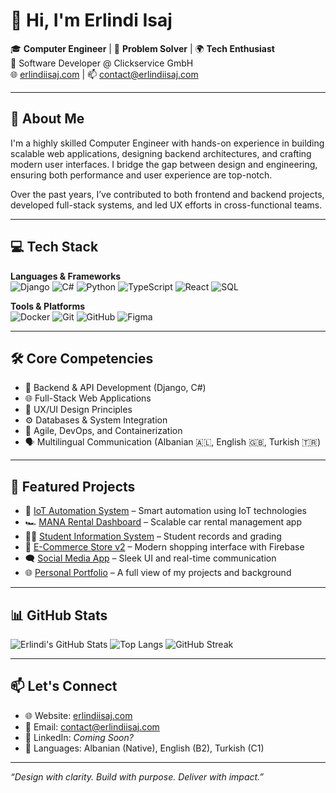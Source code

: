 # 👋 Hi, I'm Erlindi Isaj

🎓 **Computer Engineer** | 🧠 **Problem Solver** | 🌍 **Tech Enthusiast**  
💼 Software Developer @ Clickservice GmbH  
🌐 [erlindiisaj.com](https://www.erlindiisaj.com) | 📫 contact@erlindiisaj.com

---

## 🧭 About Me

I'm a highly skilled Computer Engineer with hands-on experience in building scalable web applications, designing backend architectures, and crafting modern user interfaces. I bridge the gap between design and engineering, ensuring both performance and user experience are top-notch.  

Over the past years, I’ve contributed to both frontend and backend projects, developed full-stack systems, and led UX efforts in cross-functional teams.

---

## 💻 Tech Stack

**Languages & Frameworks**  
![Django](https://img.shields.io/badge/Django-092E20?style=flat&logo=django&logoColor=white)
![C#](https://img.shields.io/badge/C%23-239120?style=flat&logo=c-sharp&logoColor=white)
![Python](https://img.shields.io/badge/Python-3776AB?style=flat&logo=python&logoColor=white)
![TypeScript](https://img.shields.io/badge/TypeScript-007acc?style=flat&logo=typescript&logoColor=white)
![React](https://img.shields.io/badge/React-20232A?style=flat&logo=react&logoColor=61DAFB)
![SQL](https://img.shields.io/badge/SQL-336791?style=flat&logo=postgresql&logoColor=white)

**Tools & Platforms**  
![Docker](https://img.shields.io/badge/Docker-2496ED?style=flat&logo=docker&logoColor=white)
![Git](https://img.shields.io/badge/Git-F05032?style=flat&logo=git&logoColor=white)
![GitHub](https://img.shields.io/badge/GitHub-181717?style=flat&logo=github&logoColor=white)
![Figma](https://img.shields.io/badge/Figma-F24E1E?style=flat&logo=figma&logoColor=white)

---

## 🛠️ Core Competencies

- 🧠 Backend & API Development (Django, C#)
- 🌐 Full-Stack Web Applications
- 🎨 UX/UI Design Principles
- ⚙️ Databases & System Integration
- 🔄 Agile, DevOps, and Containerization
- 🗣️ Multilingual Communication (Albanian 🇦🇱, English 🇬🇧, Turkish 🇹🇷)

---

## 🚀 Featured Projects

- 🔌 [IoT Automation System](https://github.com/erlindiisaj/IoT-Project) – Smart automation using IoT technologies  
- 🏎️ [MANA Rental Dashboard](https://manarental-frontend.vercel.app/) – Scalable car rental management app  
- 🧑‍🎓 [Student Information System](https://github.com/erlindiisaj/Student_Information-_System-UBYS) – Student records and grading  
- 🛒 [E-Commerce Store v2](https://e-commerce-v2-black.vercel.app/) – Modern shopping interface with Firebase  
- 🗨️ [Social Media App](https://social-media-app-alpha-three.vercel.app/) – Sleek UI and real-time communication  
- 🌐 [Personal Portfolio](https://www.erlindiisaj.com/) – A full view of my projects and background

---

## 📊 GitHub Stats

![Erlindi's GitHub Stats](https://github-readme-stats-tau-roan-97.vercel.app/api?username=erlindisaj&show_icons=true&theme=radical)
![Top Langs](https://github-readme-stats-tau-roan-97.vercel.app/api/top-langs/?username=erlindisaj&layout=compact&theme=radical)
![GitHub Streak](https://streak-stats.demolab.com?user=erlindisaj&theme=radical)

---

## 📫 Let's Connect

- 🌐 Website: [erlindiisaj.com](https://www.erlindiisaj.com)
- 📧 Email: contact@erlindiisaj.com
- 💼 LinkedIn: *Coming Soon?*  
- 💬 Languages: Albanian (Native), English (B2), Turkish (C1)

---

_“Design with clarity. Build with purpose. Deliver with impact.”_
